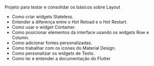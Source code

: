 Projeto para testar e consolidar os básicos sobre Layout
* Como criar widgets Stateless.
* Entender a diferença entre o Hot Reload e o Hot Restart.
* Como usar o widget Container.
* Como posicionar elementos da interface usando os widgets Row e Column.
* Como adicionar fontes personalizadas.
* Como trabalhar com os ícones do Material Design.
* Como personalizar os widgets de Texto.
* Como ler e entender a documentação do Flutter